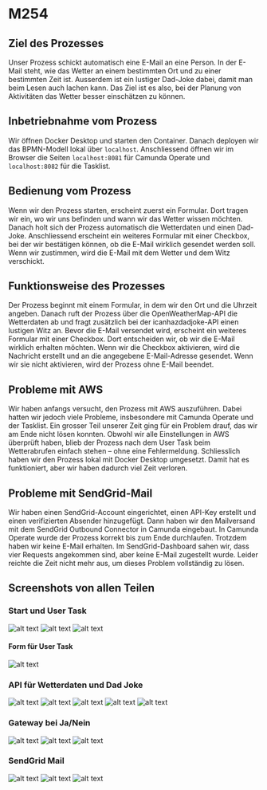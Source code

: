# M254

## Ziel des Prozesses
Unser Prozess schickt automatisch eine E-Mail an eine Person. In der E-Mail steht, wie das Wetter an einem bestimmten Ort und zu einer bestimmten Zeit ist. Ausserdem ist ein lustiger Dad-Joke dabei, damit man beim Lesen auch lachen kann. Das Ziel ist es also, bei der Planung von Aktivitäten das Wetter besser einschätzen zu können.

## Inbetriebnahme vom Prozess
Wir öffnen Docker Desktop und starten den Container. Danach deployen wir das BPMN-Modell lokal über `localhost`. Anschliessend öffnen wir im Browser die Seiten `localhost:8081` für Camunda Operate und `localhost:8082` für die Tasklist.

## Bedienung vom Prozess
Wenn wir den Prozess starten, erscheint zuerst ein Formular. Dort tragen wir ein, wo wir uns befinden und wann wir das Wetter wissen möchten. Danach holt sich der Prozess automatisch die Wetterdaten und einen Dad-Joke. Anschliessend erscheint ein weiteres Formular mit einer Checkbox, bei der wir bestätigen können, ob die E-Mail wirklich gesendet werden soll. Wenn wir zustimmen, wird die E-Mail mit dem Wetter und dem Witz verschickt.

## Funktionsweise des Prozesses
Der Prozess beginnt mit einem Formular, in dem wir den Ort und die Uhrzeit angeben. Danach ruft der Prozess über die OpenWeatherMap-API die Wetterdaten ab und fragt zusätzlich bei der icanhazdadjoke-API einen lustigen Witz an. Bevor die E-Mail versendet wird, erscheint ein weiteres Formular mit einer Checkbox. Dort entscheiden wir, ob wir die E-Mail wirklich erhalten möchten. Wenn wir die Checkbox aktivieren, wird die Nachricht erstellt und an die angegebene E-Mail-Adresse gesendet. Wenn wir sie nicht aktivieren, wird der Prozess ohne E-Mail beendet.

## Probleme mit AWS
Wir haben anfangs versucht, den Prozess mit AWS auszuführen. Dabei hatten wir jedoch viele Probleme, insbesondere mit Camunda Operate und der Tasklist. Ein grosser Teil unserer Zeit ging für ein Problem drauf, das wir am Ende nicht lösen konnten. Obwohl wir alle Einstellungen in AWS überprüft haben, blieb der Prozess nach dem User Task beim Wetterabrufen einfach stehen – ohne eine Fehlermeldung. Schliesslich haben wir den Prozess lokal mit Docker Desktop umgesetzt. Damit hat es funktioniert, aber wir haben dadurch viel Zeit verloren.

## Probleme mit SendGrid-Mail
Wir haben einen SendGrid-Account eingerichtet, einen API-Key erstellt und einen verifizierten Absender hinzugefügt. Dann haben wir den Mailversand mit dem SendGrid Outbound Connector in Camunda eingebaut. In Camunda Operate wurde der Prozess korrekt bis zum Ende durchlaufen. Trotzdem haben wir keine E-Mail erhalten. Im SendGrid-Dashboard sahen wir, dass vier Requests angekommen sind, aber keine E-Mail zugestellt wurde. Leider reichte die Zeit nicht mehr aus, um dieses Problem vollständig zu lösen.


##  Screenshots von allen Teilen

### Start und User Task
![alt text](image.png)
![alt text](image-1.png)
![alt text](image-2.png)
#### Form für User Task
![alt text](image-8.png)

### API für Wetterdaten und Dad Joke
![alt text](image-3.png)
![alt text](image-4.png)
![alt text](image-5.png)
![alt text](image-6.png)
![alt text](image-7.png)

### Gateway bei Ja/Nein
![alt text](image-9.png)
![alt text](image-10.png)
![alt text](image-11.png)

### SendGrid Mail
![alt text](image-12.png)
![alt text](image-13.png)
![alt text](image-14.png)
